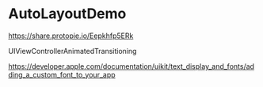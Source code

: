 # AutoLayoutDemo
https://share.protopie.io/Eepkhfp5ERk

UIViewControllerAnimatedTransitioning

https://developer.apple.com/documentation/uikit/text_display_and_fonts/adding_a_custom_font_to_your_app
